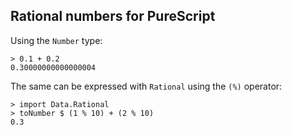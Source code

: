 Rational numbers for PureScript
-------------------------------

Using the `Number` type:

```
> 0.1 + 0.2
0.30000000000000004
```

The same can be expressed with `Rational` using the `(%)` operator:

```
> import Data.Rational
> toNumber $ (1 % 10) + (2 % 10)
0.3
```

